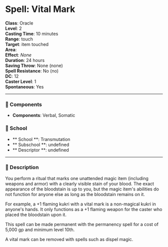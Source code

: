 
# Spell: Vital Mark
**Class**: Oracle  
**Level**: 2  
**Casting Time**: 10 minutes  
**Range**: touch  
**Target**: item touched  
**Area**:   
**Effect**: _None_  
**Duration**: 24 hours  
**Saving Throw**: None (none)  
**Spell Resistance**: No (no)  
**DC**: 12  
**Caster Level**: 1  
**Spontaneous**: Yes

---

### 🔮 Components
- **Components**: Verbal, Somatic

### 🏫 School
- ** School **: Transmutation
- ** Subschool **: undefined
- ** Descriptor **: undefined
---

### 📜 Description
You perform a ritual that marks one unattended magic item (including weapons and armor) with a clearly visible stain of your blood. The exact appearance of the bloodstain is up to you, but the magic item's abilities do not function for anyone else as long as the bloodstain remains on it.

For example, a +1 flaming kukri with a vital mark is a non-magical kukri in anyone's hands. It only functions as a +1 flaming weapon for the caster who placed the bloodstain upon it.

This spell can be made permanent with the permanency spell for a cost of 5,000 gp and minimum level 10th.

A vital mark can be removed with spells such as dispel magic.
